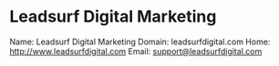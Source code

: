 
# Leadsurf Digital Marketing

Name: Leadsurf Digital Marketing
Domain: leadsurfdigital.com
Home: http://www.leadsurfdigital.com
Email: support@leadsurfdigital.com
